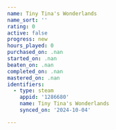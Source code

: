 ```yaml
---
name: Tiny Tina's Wonderlands
name_sort: ''
rating: 0
active: false
progress: new
hours_played: 0
purchased_on: .nan
started_on: .nan
beaten_on: .nan
completed_on: .nan
mastered_on: .nan
identifiers:
  - type: steam
    appid: '1286680'
    name: Tiny Tina's Wonderlands
    synced_on: '2024-10-04'

---
```

